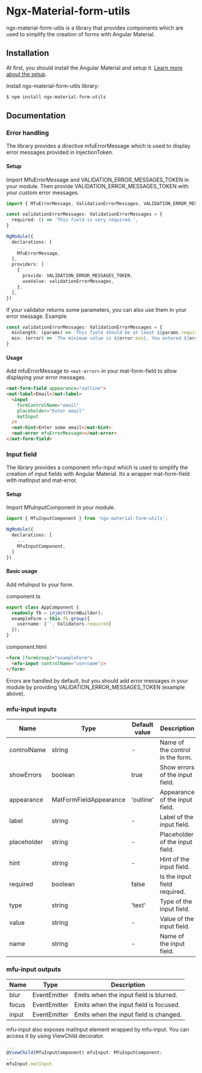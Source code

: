# Ngx-Material-form-utils

ngx-material-form-utils is a library that provides components which are used to simplify the creation of forms with Angular Material.

## Installation
At first, you should install the Angular Material and setup it. [Learn more about the setup](https://material.angular.io/guide/getting-started).

Install ngx-material-form-utils library:

```bash
$ npm install ngx-material-form-utils
```

## Documentation
### Error handling
The library provides a directive mfuErrorMessage which is used to display error messages provided in InjectionToken.

#### Setup
Import MfuErrorMessage and VALIDATION_ERROR_MESSAGES_TOKEN in your module. Then provide VALIDATION_ERROR_MESSAGES_TOKEN with your custom error messages.


```typescript
import { MfuErrorMessage, ValidationErrorMessages, VALIDATION_ERROR_MESSAGES_TOKEN } from 'ngx-material-form-utils';

const validationErrorMessages: ValidationErrorMessages = {
  required: () => 'This field is very required.',
}

NgModule({
  declarations: [
    ...
    MfuErrorMessage,
  ],
  providers: [
    {
      provide: VALIDATION_ERROR_MESSAGES_TOKEN,
      useValue: validationErrorMessages,
    },
  ],
})
```

If your validator returns some parameters, you can also use them in your error message.
Example

```typescript
const validationErrorMessages: ValidationErrorMessages = {
  minlength: (params) => `This field should be at least ${params.requiredLength} characters long.`,
  min: (error) => `The minimum value is ${error.min}. You entered ${error.actual}.`,
}
```
#### Usage
Add mfuErrorMessage to ```<mat-error>``` in your mat-form-field to allow displaying your error messages.

```html
<mat-form-field appearance="outline">
<mat-label>Email</mat-label>
  <input
    formControlName="email"
    placeholder="Enter email"
    matInput
  />
  <mat-hint>Enter some email</mat-hint>
  <mat-error mfuErrorMessage></mat-error>
</mat-form-field>
```

### Input field
The library provides a component mfu-input which is used to simplify the creation of input fields with Angular Material. Its a wrapper mat-form-field with matInput and mat-error.

#### Setup
Import MfuInputComponent in your module.

```typescript
import { MfuInputComponent } from 'ngx-material-form-utils';

NgModule({
  declarations: [
    ...
    MfuInputComponent,
  ]
})
```

#### Basic usage
Add mfuInput to your form.

component.ts
```typescript
export class AppComponent {
  readonly fb = inject(FormBuilder);
  exampleForm = this.fb.group({
    username: ['', Validators.required]
  });
}
```
component.html
```html
<form [formGroup]="exampleForm">
  <mfu-input controlName="username"/>
</form>
```
Errors are handled by default, but you should add error messages in your module by providing VALIDATION_ERROR_MESSAGES_TOKEN (example above).

### mfu-input inputs
| Name | Type | Default value | Description |
| --- | --- | --- | --- |
| controlName | string | - | Name of the control in the form. |
| showErrors | boolean | true | Show errors of the input field. |
| appearance | MatFormFieldAppearance | 'outline' | Appearance of the input field. |
| label | string | - | Label of the input field. |
| placeholder | string | - | Placeholder of the input field. |
| hint | string | - | Hint of the input field. |
| required | boolean | false | Is the input field required. |
| type | string | 'text' | Type of the input field. |
| value | string | - | Value of the input field. |
| name | string | - | Name of the input field. |

### mfu-input outputs
| Name | Type | Description |
| --- | --- | --- |
| blur | EventEmitter<FocusEvent> | Emits when the input field is blurred. |
| focus | EventEmitter<FocusEvent> | Emits when the input field is focused. |
| input | EventEmitter<Event> | Emits when the input field is changed. |

mfu-input also exposes matInput element wrapped by mfu-input. You can access it by using ViewChild decorator.

```typescript
...
@ViewChild(MfuInputComponent) mfuInput: MfuInputComponent;
...
mfuInput.matInput
```
